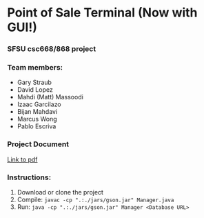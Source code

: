 # Point of Sale Terminal (Now with GUI!)
### SFSU csc668/868 project
### Team members:
* Gary Straub
* David Lopez
* Mahdi (Matt) Massoodi
* Izaac Garcilazo
* Bijan Mahdavi
* Marcus Wong
* Pablo Escriva

### Project Document
[Link to pdf](https://github.com/sfsu-csc-668-spring-2019/post-assignment-new-group-6/blob/master/docs/CSC%20668%20HW2%20POST%20GUI.pdf)


### Instructions:
1. Download or clone the project
2. Compile: `javac -cp ".:./jars/gson.jar" Manager.java`
3. Run: `java -cp ".:./jars/gson.jar" Manager <Database URL>`
